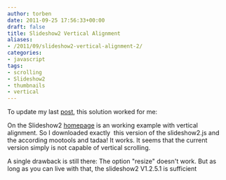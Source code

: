 ```yaml
---
author: torben
date: 2011-09-25 17:56:33+00:00
draft: false
title: Slideshow2 Vertical Alignment
aliases: 
- /2011/09/slideshow2-vertical-alignment-2/
categories:
- javascript
tags:
- scrolling
- Slideshow2
- thumbnails
- vertical
---
```


To update my last [post](/2011/08/slideshow2-vertical-alignment/), this solution worked for me:

On the Slideshow2 [homepage](http://www.electricprism.com/aeron/slideshow/) is an working example with vertical alignment. So I downloaded exactly  this version of the slideshow2.js and the according mootools and tadaa! It works. It seems that the current version simply is not capable of vertical scrolling.

A single drawback is still there: The option "resize" doesn't work. But as long as you can live with that, the slideshow2 V1.2.5.1 is sufficient

